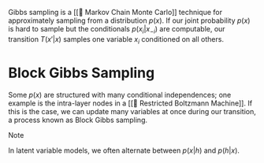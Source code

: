 Gibbs sampling is a [[🎯 Markov Chain Monte Carlo]] technique for approximately sampling from a distribution $p(x)$. If our joint probability $p(x)$ is hard to sample but the conditionals $p(x_i \vert x_{-i})$ are computable, our transition $T(x' \vert x)$ samples one variable $x_i$ conditioned on all others.

# Block Gibbs Sampling
Some $p(x)$ are structured with many conditional independences; one example is the intra-layer nodes in a [[🚫 Restricted Boltzmann Machine]]. If this is the case, we can update many variables at once during our transition, a process known as Block Gibbs sampling.

> [!note]
> In latent variable models, we often alternate between $p(x \vert h)$ and $p(h \vert x)$.